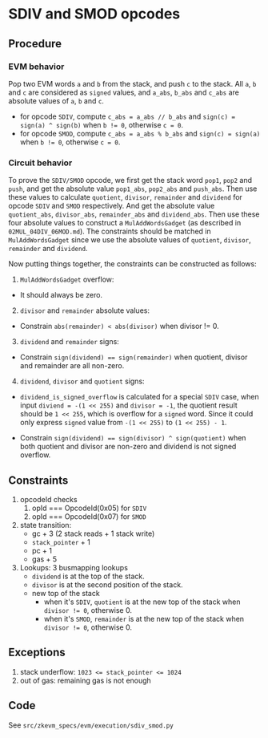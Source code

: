 # SDIV and SMOD opcodes

## Procedure

### EVM behavior

Pop two EVM words `a` and `b` from the stack, and push `c` to the stack. All `a`, `b` and `c` are considered as `signed` values, and `a_abs`, `b_abs` and `c_abs` are absolute values of `a`, `b` and `c`.

- for opcode `SDIV`, compute `c_abs = a_abs // b_abs` and `sign(c) = sign(a) ^ sign(b)` when `b != 0`, otherwise `c = 0`.
- for opcode `SMOD`, compute `c_abs = a_abs % b_abs` and `sign(c) = sign(a)` when `b != 0`, otherwise `c = 0`.

### Circuit behavior

To prove the `SDIV/SMOD` opcode, we first get the stack word `pop1`, `pop2` and `push`, and get the absolute value `pop1_abs`, `pop2_abs` and `push_abs`.
Then use these values to calculate `quotient`, `divisor`, `remainder` and `dividend` for opcode `SDIV` and `SMOD` respectively. And get the absolute value `quotient_abs`, `divisor_abs`, `remainder_abs` and `dividend_abs`.
Then use these four absolute values to construct a `MulAddWordsGadget` (as described in `02MUL_04DIV_06MOD.md`). The constraints should be matched in `MulAddWordsGadget` since we use the absolute values of `quotient`, `divisor`, `remainder` and `dividend`.

Now putting things together, the constraints can be constructed as follows:

1. `MulAddWordsGadget` overflow:

* It should always be zero.

2. `divisor` and `remainder` absolute values:

* Constrain `abs(remainder) < abs(divisor)` when divisor != 0.

3. `dividend` and `remainder` signs:

* Constrain `sign(dividend) == sign(remainder)` when quotient, divisor and remainder are all non-zero.

4. `dividend`, `divisor` and `quotient` signs:

* `dividend_is_signed_overflow` is calculated for a special `SDIV` case, when input `diviend = -(1 << 255)` and `divisor = -1`, the quotient result should be `1 << 255`, which is overflow for a `signed` word. Since it could only express `signed` value from `-(1 << 255)` to `(1 << 255) - 1`.

* Constrain `sign(dividend) == sign(divisor) ^ sign(quotient)` when both quotient and divisor are non-zero and dividend is not signed overflow.

## Constraints

1. opcodeId checks
   1. opId === OpcodeId(0x05) for `SDIV`
   2. opId === OpcodeId(0x07) for `SMOD`
2. state transition:
   - gc + 3 (2 stack reads + 1 stack write)
   - `stack_pointer` + 1
   - pc + 1
   - gas + 5
3. Lookups: 3 busmapping lookups
   - `dividend` is at the top of the stack.
   - `divisor` is at the second position of the stack.
   - new top of the stack
      - when it's `SDIV`, `quotient` is at the new top of the stack when `divisor != 0`, otherwise 0.
      - when it's `SMOD`, `remainder` is at the new top of the stack when `divisor != 0`, otherwise 0.

## Exceptions

1. stack underflow: `1023 <= stack_pointer <= 1024`
2. out of gas: remaining gas is not enough

## Code

See `src/zkevm_specs/evm/execution/sdiv_smod.py`
